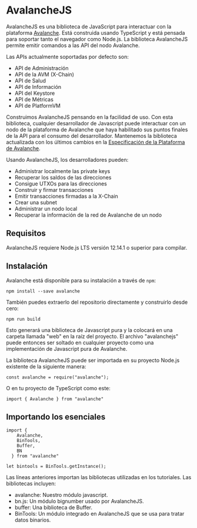 # AvalancheJS

AvalancheJS es una biblioteca de JavaScript para interactuar con la plataforma [Avalanche](../../../#avalanche). Está construida usando TypeScript y está pensada para soportar tanto el navegador como Node.js. La biblioteca AvalancheJS permite emitir comandos a las API del nodo Avalanche.

Las APIs actualmente soportadas por defecto son:

* API de Administración
* API de la AVM \(X-Chain\)
* API de Salud
* API de Información 
* API del Keystore 
* API de Métricas
* API de PlatformVM

Construimos AvalancheJS pensando en la facilidad de uso. Con esta biblioteca, cualquier desarrollador de Javascript puede interactuar con un nodo de la plataforma de Avalanche que haya habilitado sus puntos finales de la API para el consumo del desarrollador. Mantenemos la biblioteca actualizada con los últimos cambios en la [Especificación de la Plataforma de Avalanche](https://docs.avax.network/).

Usando AvalancheJS, los desarrolladores pueden:

* Administrar localmente las private keys
* Recuperar los saldos de las direcciones
* Consigue UTXOs para las direcciones
* Construir y firmar transacciones
* Emitir transacciones firmadas a la X-Chain
* Crear una subnet
* Administrar un nodo local
* Recuperar la información de la red de Avalanche de un nodo

## Requisitos

AvalancheJS requiere Node.js LTS versión 12.14.1 o superior para compilar.

## Instalación

Avalanche está disponible para su instalación a través de `npm`:

`npm install --save avalanche`

También puedes extraerlo del repositorio directamente y construirlo desde cero:

`npm run build`

Esto generará una biblioteca de Javascript pura y la colocará en una carpeta llamada "web" en la raíz del proyecto. El archivo "avalanchejs" puede entonces ser soltado en cualquier proyecto como una implementación de Javascript pura de Avalanche.

La biblioteca AvalancheJS puede ser importada en su proyecto Node.js existente de la siguiente manera:

```text
const avalanche = require("avalanche");
```

O en tu proyecto de TypeScript como este:

```text
import { Avalanche } from "avalanche"
```

## Importando los esenciales

```text
import {
    Avalanche,
    BinTools,
    Buffer,
    BN
  } from "avalanche"

let bintools = BinTools.getInstance();
```

Las líneas anteriores importan las bibliotecas utilizadas en los tutoriales. Las bibliotecas incluyen:

* avalanche: Nuestro módulo javascript.
* bn.js: Un módulo bignumber usado por AvalancheJS.
* buffer: Una biblioteca de Buffer.
* BinTools: Un módulo integrado en AvalancheJS que se usa para tratar datos binarios.

